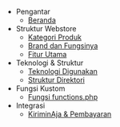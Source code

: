 - Pengantar
  - [Beranda](README.md)
- Struktur Webstore
  - [Kategori Produk](dokumentasi_developer.md#2-kategori-produk)
  - [Brand dan Fungsinya](dokumentasi_developer.md#3-brand-yang-ditampilkan)
  - [Fitur Utama](dokumentasi_developer.md#4-fitur-utama-website)
- Teknologi & Struktur
  - [Teknologi Digunakan](dokumentasi_developer.md#5-teknologi-yang-digunakan)
  - [Struktur Direktori](dokumentasi_developer.md#6-struktur-direktori-dan-file-penting)
- Fungsi Kustom
  - [Fungsi functions.php](dokumentasi_developer.md#7-fungsi-kustom-di-functionsphp)
- Integrasi
  - [KiriminAja & Pembayaran](dokumentasi_developer.md#9-integrasi-pihak-ketiga)
